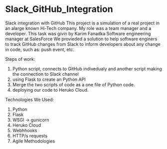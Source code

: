 # Slack_GitHub_Integration
Slack integration with GitHub
This project is a simulation of a real project in an alarge known Hi-Tech company.
My role was a team manager and a developer.
This task was givin by Karim Fanadka Software engineering manager at SalesForce
We provieded a solution to help software enginers to track GitHub changes from Slack to inform developers about any change in code, such as: push event, etc.

Steps of work:
1) Python script, connects to GitHub indivedualy and another script making the connection to Slack channel
2) using Flask to create an Python API
3) Merge the two scripts of code as a one file of Python code.
4) deploying our code to Heruko Cloud.

Technologies We Used:
1) Python
2) Flask
3) WSGI -> gunicorn
4) Heruko Cloud
5) Webhhooks
6) HTTP/s requests
7) Agile Methodologies
